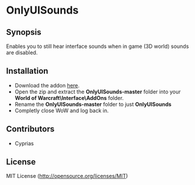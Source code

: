# OnlyUISounds

## Synopsis

Enables you to still hear interface sounds when in game (3D world) sounds are disabled.

## Installation
- Download the addon [here](https://github.com/Cyprias/OnlyUISounds/archive/master.zip).
- Open the zip and extract the **OnlyUISounds-master** folder into your **World of Warcraft\Interface\AddOns** folder.
- Rename the **OnlyUISounds-master** folder to just **OnlyUISounds**
- Completly close WoW and log back in.


## Contributors
- Cyprias

## License
MIT License	(http://opensource.org/licenses/MIT)